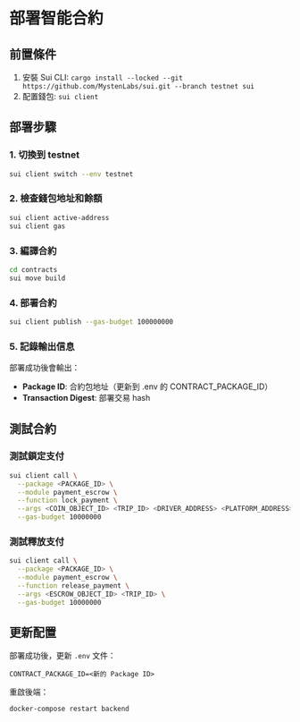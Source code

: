 # 部署智能合約

## 前置條件
1. 安裝 Sui CLI: `cargo install --locked --git https://github.com/MystenLabs/sui.git --branch testnet sui`
2. 配置錢包: `sui client`

## 部署步驟

### 1. 切換到 testnet
```bash
sui client switch --env testnet
```

### 2. 檢查錢包地址和餘額
```bash
sui client active-address
sui client gas
```

### 3. 編譯合約
```bash
cd contracts
sui move build
```

### 4. 部署合約
```bash
sui client publish --gas-budget 100000000
```

### 5. 記錄輸出信息
部署成功後會輸出：
- **Package ID**: 合約包地址（更新到 .env 的 CONTRACT_PACKAGE_ID）
- **Transaction Digest**: 部署交易 hash

## 測試合約

### 測試鎖定支付
```bash
sui client call \
  --package <PACKAGE_ID> \
  --module payment_escrow \
  --function lock_payment \
  --args <COIN_OBJECT_ID> <TRIP_ID> <DRIVER_ADDRESS> <PLATFORM_ADDRESS> <PLATFORM_FEE> \
  --gas-budget 10000000
```

### 測試釋放支付
```bash
sui client call \
  --package <PACKAGE_ID> \
  --module payment_escrow \
  --function release_payment \
  --args <ESCROW_OBJECT_ID> <TRIP_ID> \
  --gas-budget 10000000
```

## 更新配置

部署成功後，更新 `.env` 文件：
```
CONTRACT_PACKAGE_ID=<新的 Package ID>
```

重啟後端：
```bash
docker-compose restart backend
```
